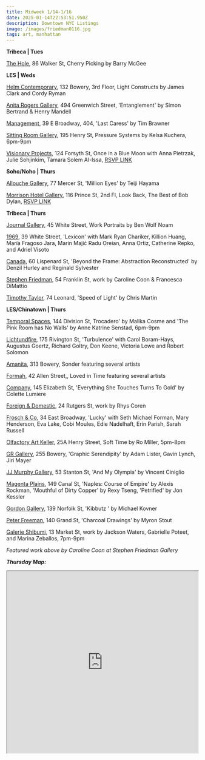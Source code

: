 ```yaml
---
title: Midweek 1/14-1/16
date: 2025-01-14T22:53:51.950Z
description: Downtown NYC Listings
image: /images/friedman0116.jpg
tags: art, manhattan
---
```

**T﻿ribeca | Tues**

[The Hole](http://theholenyc.com/), 86 Walker St, Cherry Picking by Barry McGee

**L﻿ES | Weds**

[Helm Contemporary](https://www.helmcontemporary.com/), 132 Bowery, 3rd Floor, Light Constructs by James Clark and Cordy Ryman

[Anita Rogers Gallery](https://www.anitarogersgallery.com/exhibitions/simon-bertrand-henry-mandell), 494 Greenwich Street, 'Entanglement' by Simon Bertrand & Henry Mandell

[Management](https://management.nyc/exhibitions/last-caress/), 39 E Broadway, 404, 'Last Caress' by Tim Brawner

[Sitting Room Gallery](https://www.instagram.com/sittingroomgallery), 195 Henry St, Pressure Systems by Kelsa Kuchera, 6pm-9pm

[Visionary Projects](https://www.instagram.com/visionaryprojectsnyc), 124 Forsyth St, Once in a Blue Moon with Anna Pietrzak, Julie Sohjinkim, Tamara Solem Al-Issa, [RSVP LINK](https://visionaryprojects.org/bluemoon)

**S﻿oho/Noho | Thurs**

[Allouche Gallery](https://www.allouchegallery.com/exhibition/teiji-hayama-million-eyes), 77 Mercer St, 'Million Eyes' by Teiji Hayama

[Morrison Hotel Gallery](https://morrisonhotelgallery.com/), 116 Prince St, 2nd Fl, Look Back, The Best of Bob Dylan, [RSVP LINK](https://morrisonhotelgallery.com/pages/look-back-the-best-of-bob-dylan-ny)

**T﻿ribeca | Thurs**

[Journal Gallery](http://www.thejournalgallery.com/), 45 White Street, Work Portraits by Ben Wolf Noam

[1969](http://www.1969gallery.com/upcoming), 39 White Street, 'Lexicon' with Mark Ryan Chariker, Killion Huang, María Fragoso Jara, Marin Majić Radu Oreian, Anna Ortiz, Catherine Repko, and Adriel Visoto

[Canada](https://canadanewyork.com/exhibitions/beyond-the-frame), 60 Lispenard St, 'Beyond the Frame: Abstraction Reconstructed' by Denzil Hurley and Reginald Sylvester

[Stephen Friedman](https://www.stephenfriedman.com/), 54 Franklin St, work by Caroline Coon & Francesca DiMattio

[Timothy Taylor](https://www.timothytaylor.com/exhibitions/244-chris-martin-speed-of-light/), 74 Leonard, 'Speed of Light' by Chris Martin

**L﻿ES/Chinatown | Thurs**

[Temporal Spaces](https://www.instagram.com/temporal.spaces), 144 Division St, Trocadero' by Malika Cosme and 'The Pink Room has No Walls' by Anne Katrine Senstad, 6pm-9pm

[Lichtundfire](https://www.lichtundfire.com/), 175 Rivington St, 'Turbulence' with Carol Boram-Hays, Augustus Goertz, Richard Goltry, Don Keene, Victoria Lowe and Robert Solomon

[Amanita](https://spazioamanita.com/exhibitions), 313 Bowery, Sonder featuring several artists

[Formah](https://theformah.com/), 42 Allen Street,, Loved in Time featuring several artists

[Company](https://companygallery.us/exhibitions/everything-she-touches-turns-to-gold), 145 Elizabeth St, 'Everything She Touches Turns To Gold' by Colette Lumiere

[Foreign & Domestic](https://foreigndomestic.io/), 24 Rutgers St, work by Rhys Coren

[Frosch & Co](https://froschandco.com/current), 34 East Broadway, 'Lucky' with Seth Michael Forman, Mary Henderson, Eva Lake, Cobi Moules, Edie Nadelhaft, Erin Parish, Sarah Russell

[Olfactory Art Keller](https://www.olfactoryartkeller.com/exhibitions/ro-miller-soft-time), 25A Henry Street, Soft Time by Ro Miller, 5pm-8pm

[GR Gallery](https://www.gr-gallery.com/exhibitions/graphic-serendipity/), 255 Bowery, 'Graphic Serendipity' by Adam Lister, Gavin Lynch, Jiri Mayer

[JJ Murphy Gallery](https://www.jjmurphygallery.com/), 53 Stanton St, 'And My Olympia' by Vincent Ciniglio

[Magenta Plains](https://magentaplains.com/exhibitions), 149 Canal St, 'Naples: Course of Empire' by Alexis Rockman, 'Mouthful of Dirty Copper' by Rexy Tseng, 'Petrified' by Jon Kessler

[Gordon Gallery](https://www.gordongallery.co.il/new-york-page), 139 Norfolk St, 'Kibbutz ' by Michael Kovner

[Peter Freeman](https://www.peterfreemaninc.com/exhibitions/myron-stout), 140 Grand St, 'Charcoal Drawings' by Myron Stout

[Galerie Shibumi](https://www.instagram.com/galerie.shibumi), 13 Market St, work by Jackson Waters, Gabrielle Poteet, and Marina Zeballos, 7pm-9pm

*F﻿eatured work above by Caroline Coon at Stephen Friedman Gallery*

***T﻿hursday Map:***

<iframe src="https://www.google.com/maps/d/u/1/embed?mid=1FFquUyBweRFz5MKucTXTkTPg3FcSHkQ&ehbc=2E312F" width="100%" height="480"></iframe>